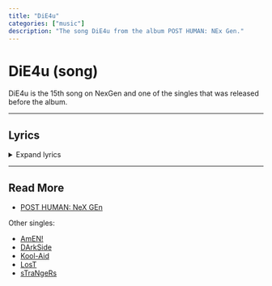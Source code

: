 ```yaml
---
title: "DiE4u"
categories: ["music"]
description: "The song DiE4u from the album POST HUMAN: NEx Gen."
---
```

# DiE4u (song)

DiE4u is the 15th song on NexGen and one of the singles that was released before the album.

***

## Lyrics

<details class="lyrics">
<summary>Expand lyrics</summary>

> you know that i’d die for
> i cry for
> you know that i’d die for you
> you know that i breathe for
> i bleed for
> you know that i breathe for you
> let me see my halo
> even though it’s painful
> i’m prepared to lose
> you know that i’d die for
> i cry for
> you know that i’d die for you
> i keep holding my breath for a miracle
> hoping the hole in my heart would have healed somehow
> feeling so fucking close to the edge right now
> you know you’re everything i hate
> wish i could escape
> but you know i would die for you
> cos i’ve died inside
> a thousand times
> but still i kill myself for you
> because the truth of it
> you could slit my wrists
> & i’d write your name in a heart with the haemorrhage
> feeling so fucking close to the edge right now
> i know it’s you i need to kick
> you make me feel like shit
> and i don’t want to die for you
> this isn’t love
> this is a car crash
> this isn’t love
> this is a blood bath
> this isn’t love
> this is a sentence
> it’s a bullet in the head
> so pull the trigger

</details>

***

## Read More

- [POST HUMAN: NeX GEn](ph-nex-gen)

Other singles:

- [AmEN!](song-amen)
- [DArkSide](song-darkside)
- [Kool-Aid](song-koolaid)
- [LosT](song-lost)
- [sTraNgeRs](song-strangers)